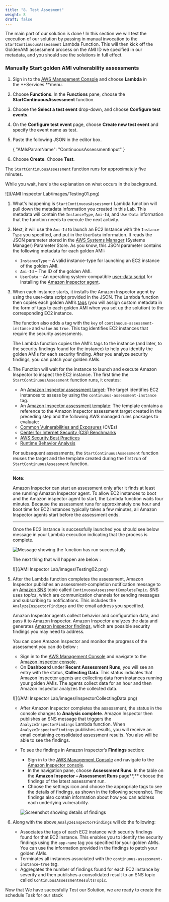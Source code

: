 ```yaml
---
title: "8. Test Assesment"
weight: 8
draft: false
---
```


The main part of our solution is done ! In this section we will test the execution of our solution by passing in manual invocation to the `StartContinuousAssessment` Lambda Function. This will then kick off the GoldenAMI assessment process on the AMI ID we specified in our metadata, and you should see the solutions in full effect.


### Manually Start golden AMI vulnerability assessments

1.  Sign in to the [AWS Management Console](https://console.aws.amazon.com/console/home) and choose **Lambda** in the **Services **menu.
2.  Choose **Functions**. In the **Functions** pane, choose the **StartContinuousAssessment** function.
3.  Choose the **Select a test event** drop-down, and choose **Configure test events**.
4.  On the **Configure test event** page, choose **Create new test event** and specify the event name as test.
5.  Paste the following JSON in the editor box.

    <div class="hide-language">
        {
        "AMIsParamName": "ContinuousAssessmentInput"
        }
    </div>

6.  Choose **Create**. Choose **Test**.

The `StartContinuousAssessment` function runs for approximately five minutes. 
    
While you wait, here's the explanation on what occurs in the background.

![](/AMI Inspector Lab/images/Testing01.png)

1. What's happening is `StartContinuousAssessment` Lambda function will pull down the metadata information you created in this Lab. This metadata will contain the `InstanceType`, `Ami-Id`, and `UserData` information that the function needs to execute the next activity.

2. Next, it will use the `Ami-Id` to launch an EC2 Instance with the `Instance Type` you specified, and put in the `UserData` information. It reads the JSON parameter stored in the [AWS Systems Manager](http://docs.aws.amazon.com/systems-manager/latest/userguide/what-is-systems-manager.html) (Systems Manager) Parameter Store. As you know, this JSON parameter contains the following metadata for each golden AMI:
            
    * `InstanceType` – A valid instance-type for launching an EC2 instance of the golden AMI.
    * `Ami-Id` – The ID of the golden AMI.
    * `UserData` – An operating system–compatible [user-data script](http://docs.aws.amazon.com/AWSEC2/latest/UserGuide/user-data.html) for installing the [Amazon Inspector agent](http://docs.aws.amazon.com/inspector/latest/userguide/inspector_agents.html).

3. When each instance starts, it installs the Amazon Inspector agent by using the user-data script provided in the JSON. The Lambda function then copies each golden AMI’s [tags](http://docs.aws.amazon.com/AWSEC2/latest/UserGuide/Using_Tags.html) (you will assign custom metadata in the form of tags to each golden AMI when you set up the solution) to the corresponding EC2 instance. 
    
    The function also adds a tag with the `key` of `continuous-assessment-instance` and `value` as `true`. This tag identifies EC2 instances that require the security assessments. 
    
    The Lambda function copies the AMI’s tags to the instance (and later, to the security findings found for the instance) to help you identify the golden AMIs for each security finding. After you analyze security findings, you can patch your golden AMIs.

4. The Function will wait for the instance to launch and execute Amazon Inspector to inspect the EC2 instance. The first time the `StartContinuousAssessment` function runs, it creates:
    * An [Amazon Inspector assessment target](http://docs.aws.amazon.com/inspector/latest/userguide/inspector_applications.html): The target identifies EC2 instances to assess by using the `continuous-assessment-instance` tag.
    * An [Amazon Inspector assessment template](http://docs.aws.amazon.com/inspector/latest/userguide/inspector_assessments.html#inspector-assessment-templates): The template contains a reference to the Amazon Inspector assessment target created in the preceding step and the following AWS managed rules packages to evaluate:
    *   [Common Vulnerabilities and Exposures](http://docs.aws.amazon.com/inspector/latest/userguide/inspector_cves.html) (CVEs)
    *   [Center for Internet Security (CIS) Benchmarks](http://docs.aws.amazon.com/inspector/latest/userguide/inspector_cis.html)
    *   [AWS Security Best Practices](http://docs.aws.amazon.com/inspector/latest/userguide/inspector_security-best-practices.html)
    *   [Runtime Behavior Analysis](http://docs.aws.amazon.com/inspector/latest/userguide/inspector_runtime-behavior-analysis.html)

    For subsequent assessments, the `StartContinuousAssessment` function reuses the target and the template created during the first run of `StartContinuousAssessment` function.

    ---

    **Note:** 
        
    Amazon Inspector can start an assessment only after it finds at least one running Amazon Inspector agent. To allow EC2 instances to boot and the Amazon inspector agent to start, the Lambda function waits four minutes. Because the assessment runs for approximately one hour and boot time for EC2 instances typically takes a few minutes, all Amazon Inspector agents start before the assessment ends.

    ---

    Once the EC2 instance is successfully launched you should see below message in your Lambda execution indicating that the process is complete.

    ![Message showing the function has run successfully](https://d2908q01vomqb2.cloudfront.net/22d200f8670dbdb3e253a90eee5098477c95c23d/2017/12/15/KW_1_1217.png "Message showing the function has run successfully")

    The next thing that will happen are below :

    ![](/AMI Inspector Lab/images/Testing02.png)

5. After the Lambda function completes the assessment, Amazon Inspector publishes an assessment-completion notification message to an [Amazon SNS](https://aws.amazon.com/sns/) topic called `ContinuousAssessmentCompleteTopic`. SNS uses _topics_, which are communication channels for sending messages and subscribing to notifications. This includes the `AnalyzeInspectorFindings` and the email address you specified.

    Amazon Inspector agents collect behavior and configuration data, and pass it to Amazon Inspector. Amazon Inspector analyzes the data and generates [Amazon Inspector findings](http://docs.aws.amazon.com/inspector/latest/userguide/inspector_findings.html), which are possible security findings you may need to address.

    You can open Amazon Inspector and monitor the progress of the assessment you can do below :

    * Sign in to the [AWS Management Console](https://console.aws.amazon.com/console/home) and navigate to the [Amazon Inspector console](https://console.aws.amazon.com/inspector/).
    * On **Dashboard** under **Recent Assessment Runs**, you will see an entry with the status, **Collecting Data**. This status indicates that Amazon Inspector agents are collecting data from instances running your golden AMIs. The agents collect data for an hour and then Amazon Inspector analyzes the collected data.

    ![](/AMI Inspector Lab/images/InspectorCollectingData.png)
    
    * After Amazon Inspector completes the assessment, the status in the console changes to **Analysis complete**. Amazon Inspector then publishes an SNS message that triggers the `AnalyzeInspectorFindings` Lambda function. When `AnalyzeInspectorFindings` publishes results, you will receive an email containing consolidated assessment results. You also will be able to see the findings.

    * To see the findings in Amazon Inspector’s **Findings** section:

        * Sign in to the [AWS Management Console](https://console.aws.amazon.com/console/home) and navigate to the [Amazon Inspector console](https://console.aws.amazon.com/inspector/home).
        * In the navigation pane, choose **Assessment Runs**. In the table on the **Amazon Inspector – Assessment Runs** page**,** choose the findings of the latest assessment run.
        * Choose the settings icon and choose the appropriate tags to see the details of findings, as shown in the following screenshot. The findings also contain information about how you can address each underlying vulnerability. 

        ![Screenshot showing details of findings](https://d2908q01vomqb2.cloudfront.net/22d200f8670dbdb3e253a90eee5098477c95c23d/2017/12/15/KW_2_1217.png "Screenshot showing details of findings")

6. Along with the above,`AnalyzeInspectorFindings` will do the following:

    * Associates the tags of each EC2 instance with security findings found for that EC2 instance. This enables you to identify the security findings using the `app-name` tag you specified for your golden AMIs. You can use the information provided in the findings to patch your golden AMIs.
    * Terminates all instances associated with the `continuous-assessment-instance=true` tag.
    * Aggregates the number of findings found for each EC2 instance by severity and then publishes a consolidated result to an SNS topic called `ContinuousAssessmentResultsTopic`.

Now that We have succesfully Test our Solution, we are ready to create the schedule Task for our stack